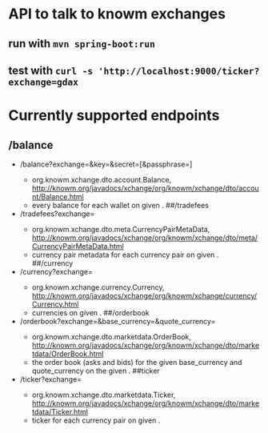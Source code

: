 # API to talk to knowm exchanges

## run with ```mvn spring-boot:run```
## test with ```curl -s 'http://localhost:9000/ticker?exchange=gdax```

# Currently supported endpoints
## /balance
 * /balance?exchange=<exchange>&key=<key>&secret=<secret>[&passphrase=<passphrase>]
    - org.knowm.xchange.dto.account.Balance, http://knowm.org/javadocs/xchange/org/knowm/xchange/dto/account/Balance.html
    - every balance for each wallet on given <exchange>.
##/tradefees
 * /tradefees?exchange=<exchange>
    - org.knowm.xchange.dto.meta.CurrencyPairMetaData, http://knowm.org/javadocs/xchange/org/knowm/xchange/dto/meta/CurrencyPairMetaData.html
    - currency pair metadata for each currency pair on given <exchange>.
##/currency
 * /currency?exchange=<exchange>
    - org.knowm.xchange.currency.Currency, http://knowm.org/javadocs/xchange/org/knowm/xchange/currency/Currency.html
    - currencies on given <exchange>.
##/orderbook
 * /orderbook?exchange=<exchange>&base_currency=<currency>&quote_currency=<currency>
    - org.knowm.xchange.dto.marketdata.OrderBook, http://knowm.org/javadocs/xchange/org/knowm/xchange/dto/marketdata/OrderBook.html
    - the order book (asks and bids) for the given base_currency and quote_currency on the given <exchange>.
##ticker
 * /ticker?exchange=<exchange>
    - org.knowm.xchange.dto.marketdata.Ticker, http://knowm.org/javadocs/xchange/org/knowm/xchange/dto/marketdata/Ticker.html
    - ticker for each currency pair on given <exchange>.

